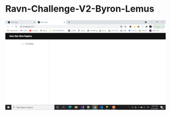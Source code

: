 # Ravn-Challenge-V2-Byron-Lemus

![Main Page](https://github.com/brlemus/Ravn-Challenge-V2-Byron-Lemus/blob/master/src/assets/images/screenshots1.PNG?raw=true)

